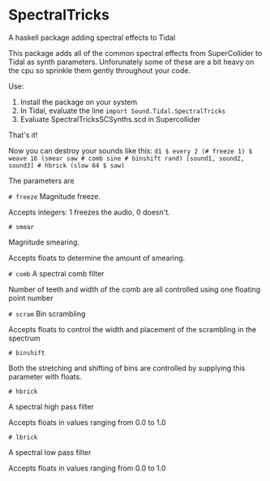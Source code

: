 # SpectralTricks
A haskell package adding spectral effects to Tidal

This package adds all of the common spectral effects from SuperCollider to Tidal as synth parameters. 
Unforunately some of these are a bit heavy on the cpu so sprinkle them gently throughout your code. 

Use:
1. Install the package on your system
2. In Tidal, evaluate the line `import Sound.Tidal.SpectralTricks`
3. Evaluate SpectralTricksSCSynths.scd in Supercollider

That's it!

Now you can destroy your sounds like this: `d1 $ every 2 (# freeze 1) $ weave 16 (smear saw # comb sine # binshift rand) [sound1, sound2, sound3] # hbrick (slow 64 $ saw)`

The parameters are

`# freeze`
Magnitude freeze.

Accepts integers: 1 freezes the audio, 0 doesn't. 

`# smear`

Magnitude smearing. 

Accepts floats to determine the amount of smearing. 

`# comb`
A spectral comb filter

Number of teeth and width of the comb are all controlled using one floating point number

`# scram`
Bin scrambling

Accepts floats to control the width and placement of the scrambling in the spectrum

`# binshift`

Both the stretching and shifting of bins are controlled by supplying this parameter with floats. 

`# hbrick`

A spectral high pass filter

Accepts floats in values ranging from 0.0 to 1.0

`# lbrick`

A spectral low pass filter

Accepts floats in values ranging from 0.0 to 1.0
